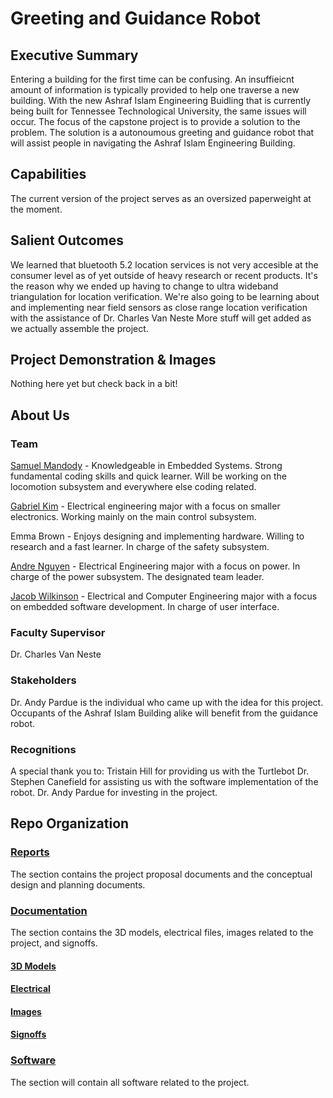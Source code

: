 # Greeting and Guidance Robot


## Executive Summary

Entering a building for the first time can be confusing. An insuffieicnt amount of information is typically provided to help one traverse a new building. With the new Ashraf Islam Engineering Buidling that is currently being built for Tennessee Technological University, the same issues will occur. The focus of the capstone project is to provide a solution to the problem. The solution is a autonoumous greeting and guidance robot that will assist people in navigating the Ashraf Islam Engineering Building. 

## Capabilities

The current version of the project serves as an oversized paperweight at the moment. 

## Salient Outcomes

We learned that bluetooth 5.2 location services is not very accesible at the consumer level as of yet outside of heavy research or recent products. It's the reason why we ended up having to change to ultra wideband triangulation for location verification. We're also going to be learning about and implementing near field sensors as close range location verification with the assistance of Dr. Charles Van Neste More stuff will get added as we actually assemble the project.

## Project Demonstration & Images

Nothing here yet but check back in a bit! 

## About Us

### Team
[Samuel Mandody](
https://www.youtube.com/watch?v=M5V_IXMewl4) - Knowledgeable in Embedded Systems. Strong fundamental coding skills and quick learner. Will be working on the locomotion subsystem and everywhere else coding related.

[Gabriel Kim](https://www.youtube.com/watch?v=dQw4w9WgXcQ) - Electrical engineering major with a focus on smaller electronics. Working mainly on the main control subsystem.

Emma Brown - Enjoys designing and implementing hardware. Willing to research and a fast learner. In charge of the safety subsystem.

[Andre Nguyen](https://www.youtube.com/watch?v=l60MnDJklnM) - Electrical Engineering major with a focus on power. In charge of the power subsystem. The designated team leader.

[Jacob Wilkinson](https://www.youtube.com/watch?v=GQHVQvePdtI) - Electrical and Computer Engineering major with a focus on embedded software development. In charge of user interface.

### Faculty Supervisor

Dr. Charles Van Neste

### Stakeholders

Dr. Andy Pardue is the individual who came up with the idea for this project. Occupants of the Ashraf Islam Building alike will benefit from the guidance robot. 

### Recognitions 

A special thank you to:
Tristain Hill for providing us with the Turtlebot
Dr. Stephen Canefield for assisting us with the software implementation of the robot.
Dr. Andy Pardue for investing in the project.

## Repo Organization

### [Reports](https://github.com/Hawk652/Capstone-Guidance-Robot/tree/main/Reports)
The section contains the project proposal documents and the conceptual design and planning documents.

### [Documentation](https://github.com/Hawk652/Capstone-Guidance-Robot/tree/main/Documentation)
The section contains the 3D models, electrical files, images related to the project, and signoffs.
#### [3D Models](https://github.com/Hawk652/Capstone-Guidance-Robot/tree/main/Documentation/3D%20Models)
#### [Electrical](https://github.com/Hawk652/Capstone-Guidance-Robot/tree/main/Documentation/Electrical)
#### [Images](https://github.com/Hawk652/Capstone-Guidance-Robot/tree/main/Documentation/Images)
#### [Signoffs](https://github.com/Hawk652/Capstone-Guidance-Robot/tree/main/Documentation/Signoffs)

### [Software](https://github.com/Hawk652/Capstone-Guidance-Robot/tree/main/Software)
The section will contain all software related to the project.
